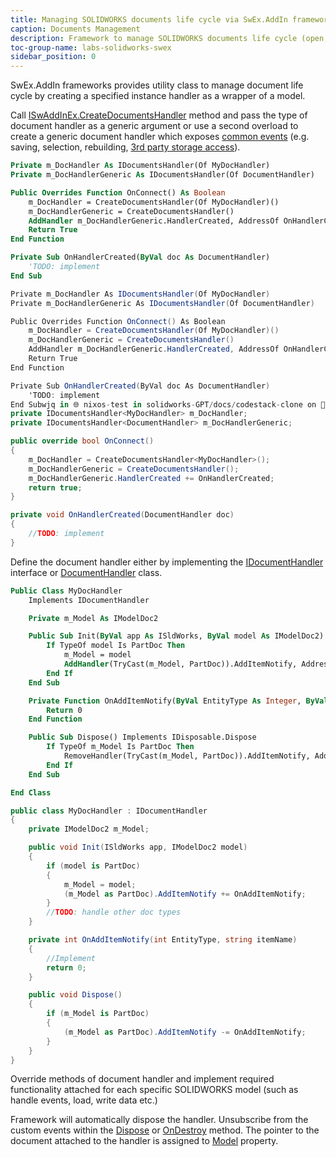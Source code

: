```yaml
---
title: Managing SOLIDWORKS documents life cycle via SwEx.AddIn framework
caption: Documents Management
description: Framework to manage SOLIDWORKS documents life cycle (open, close, activate) and its events in SwEx.AddIn
toc-group-name: labs-solidworks-swex
sidebar_position: 0
---
```

SwEx.AddIn frameworks provides utility class to manage document life cycle by creating a specified instance handler as a wrapper of a model.

Call [ISwAddInEx.CreateDocumentsHandler](https://docs.codestack.net/swex/add-in/html/M_CodeStack_SwEx_AddIn_Base_ISwAddInEx_CreateDocumentsHandler__1.htm) method and pass the type of document handler as a generic argument or use a second overload to create a generic document handler which exposes [common events](events/) (e.g. saving, selection, rebuilding, [3rd party storage access](/docs/codestack/labs/solidworks/swex/add-in/third-party-data-storage/)).

~~~vb
Private m_DocHandler As IDocumentsHandler(Of MyDocHandler)
Private m_DocHandlerGeneric As IDocumentsHandler(Of DocumentHandler)

Public Overrides Function OnConnect() As Boolean
    m_DocHandler = CreateDocumentsHandler(Of MyDocHandler)()
    m_DocHandlerGeneric = CreateDocumentsHandler()
    AddHandler m_DocHandlerGeneric.HandlerCreated, AddressOf OnHandlerCreated
    Return True
End Function

Private Sub OnHandlerCreated(ByVal doc As DocumentHandler)
    'TODO: implement
End Sub
~~~

~~~cs
Private m_DocHandler As IDocumentsHandler(Of MyDocHandler)
Private m_DocHandlerGeneric As IDocumentsHandler(Of DocumentHandler)

Public Overrides Function OnConnect() As Boolean
    m_DocHandler = CreateDocumentsHandler(Of MyDocHandler)()
    m_DocHandlerGeneric = CreateDocumentsHandler()
    AddHandler m_DocHandlerGeneric.HandlerCreated, AddressOf OnHandlerCreated
    Return True
End Function

Private Sub OnHandlerCreated(ByVal doc As DocumentHandler)
    'TODO: implement
End Subwjq in 🌐 nixos-test in solidworks-GPT/docs/codestack-clone on  main via ❄️  impure (postgres-env) ❯ cat ./labs/solidworks/swex/documents-management/DocMgrAddIn.DocHandlerInit.cs
private IDocumentsHandler<MyDocHandler> m_DocHandler;
private IDocumentsHandler<DocumentHandler> m_DocHandlerGeneric;

public override bool OnConnect()
{
    m_DocHandler = CreateDocumentsHandler<MyDocHandler>();
    m_DocHandlerGeneric = CreateDocumentsHandler();
    m_DocHandlerGeneric.HandlerCreated += OnHandlerCreated;
    return true;
}

private void OnHandlerCreated(DocumentHandler doc)
{
    //TODO: implement
}
~~~




Define the document handler either by implementing the [IDocumentHandler](https://docs.codestack.net/swex/add-in/html/T_CodeStack_SwEx_AddIn_Base_IDocumentHandler.htm) interface or [DocumentHandler](https://docs.codestack.net/swex/add-in/html/T_CodeStack_SwEx_AddIn_Core_DocumentHandler.htm) class. 

~~~vb
Public Class MyDocHandler
    Implements IDocumentHandler

    Private m_Model As IModelDoc2

    Public Sub Init(ByVal app As ISldWorks, ByVal model As IModelDoc2) Implements IDocumentHandler.Init
        If TypeOf model Is PartDoc Then
            m_Model = model
            AddHandler(TryCast(m_Model, PartDoc)).AddItemNotify, AddressOf OnAddItemNotify
        End If
    End Sub

    Private Function OnAddItemNotify(ByVal EntityType As Integer, ByVal itemName As String) As Integer
        Return 0
    End Function

    Public Sub Dispose() Implements IDisposable.Dispose
        If TypeOf m_Model Is PartDoc Then
            RemoveHandler(TryCast(m_Model, PartDoc)).AddItemNotify, AddressOf OnAddItemNotify
        End If
    End Sub

End Class
~~~


~~~cs
public class MyDocHandler : IDocumentHandler
{
    private IModelDoc2 m_Model;

    public void Init(ISldWorks app, IModelDoc2 model)
    {
        if (model is PartDoc)
        {
            m_Model = model;
            (m_Model as PartDoc).AddItemNotify += OnAddItemNotify;
        }
        //TODO: handle other doc types
    }

    private int OnAddItemNotify(int EntityType, string itemName)
    {
        //Implement
        return 0;
    }

    public void Dispose()
    {
        if (m_Model is PartDoc)
        {
            (m_Model as PartDoc).AddItemNotify -= OnAddItemNotify;
        }
    }
}
~~~



Override methods of document handler and implement required functionality attached for each specific SOLIDWORKS model (such as handle events, load, write data etc.)

Framework will automatically dispose the handler. Unsubscribe from the custom events within the [Dispose](https://docs.codestack.net/swex/add-in/html/M_CodeStack_SwEx_AddIn_Core_DocumentHandler_Dispose.htm) or [OnDestroy](https://docs.codestack.net/swex/add-in/html/M_CodeStack_SwEx_AddIn_Core_DocumentHandler_OnDestroy.htm) method. The pointer to the document attached to the handler is assigned to [Model](https://docs.codestack.net/swex/add-in/html/P_CodeStack_SwEx_AddIn_Core_DocumentHandler_Model.htm) property.
